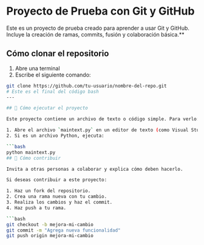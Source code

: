 # Proyecto de Prueba con Git y GitHub

Este es un proyecto de prueba creado para aprender a usar Git y GitHub. Incluye la creación de ramas, commits, fusión y colaboración básica.**

## Cómo clonar el repositorio

1. Abre una terminal
2. Escribe el siguiente comando:

```bash
git clone https://github.com/tu-usuario/nombre-del-repo.git
# Este es el final del código bash
---

## 🧠 Cómo ejecutar el proyecto

Este proyecto contiene un archivo de texto o código simple. Para verlo:

1. Abre el archivo `maintext.py` en un editor de texto (como Visual Studio Code).
2. Si es un archivo Python, ejecuta:

```bash
python maintext.py
## 🤝 Cómo contribuir

Invita a otras personas a colaborar y explica cómo deben hacerlo.

Si deseas contribuir a este proyecto:

1. Haz un fork del repositorio.
2. Crea una rama nueva con tu cambio.
3. Realiza los cambios y haz el commit.
4. Haz push a tu rama.

```bash
git checkout -b mejora-mi-cambio
git commit -m "Agrega nueva funcionalidad"
git push origin mejora-mi-cambio

